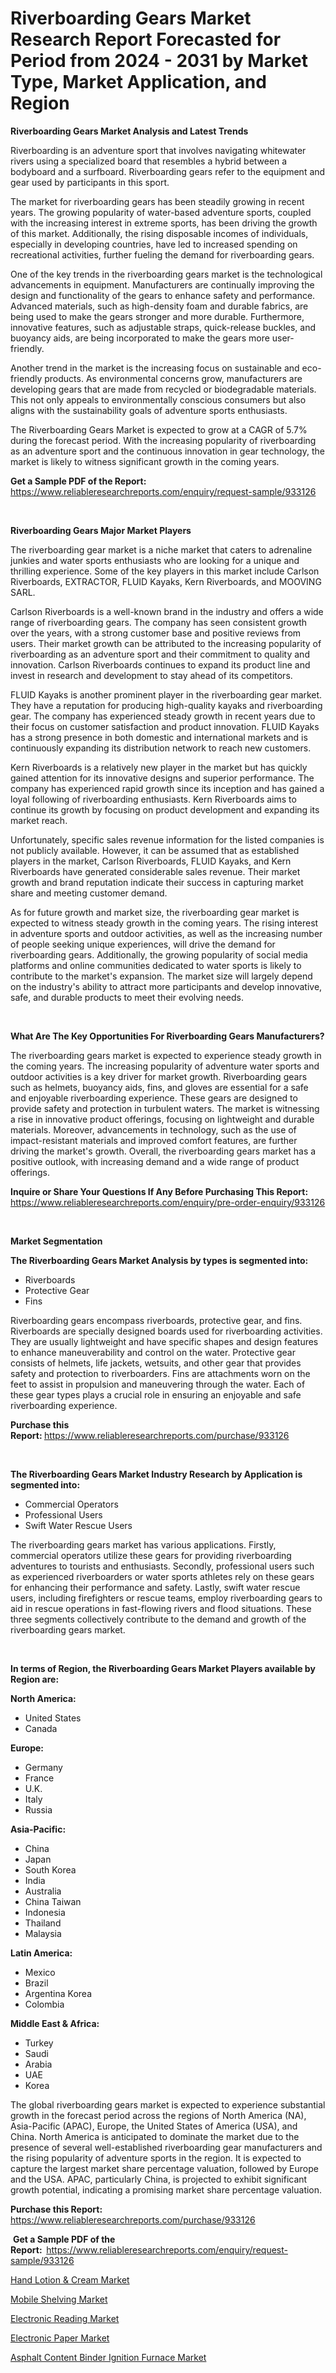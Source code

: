 <p><h1>Riverboarding Gears Market Research Report Forecasted for Period from 2024 -  2031 by Market Type, Market Application, and Region</h1></p><p><strong>Riverboarding Gears Market Analysis and Latest Trends</strong></p>
<p><p>Riverboarding is an adventure sport that involves navigating whitewater rivers using a specialized board that resembles a hybrid between a bodyboard and a surfboard. Riverboarding gears refer to the equipment and gear used by participants in this sport.</p><p>The market for riverboarding gears has been steadily growing in recent years. The growing popularity of water-based adventure sports, coupled with the increasing interest in extreme sports, has been driving the growth of this market. Additionally, the rising disposable incomes of individuals, especially in developing countries, have led to increased spending on recreational activities, further fueling the demand for riverboarding gears.</p><p>One of the key trends in the riverboarding gears market is the technological advancements in equipment. Manufacturers are continually improving the design and functionality of the gears to enhance safety and performance. Advanced materials, such as high-density foam and durable fabrics, are being used to make the gears stronger and more durable. Furthermore, innovative features, such as adjustable straps, quick-release buckles, and buoyancy aids, are being incorporated to make the gears more user-friendly.</p><p>Another trend in the market is the increasing focus on sustainable and eco-friendly products. As environmental concerns grow, manufacturers are developing gears that are made from recycled or biodegradable materials. This not only appeals to environmentally conscious consumers but also aligns with the sustainability goals of adventure sports enthusiasts.</p><p>The Riverboarding Gears Market is expected to grow at a CAGR of 5.7% during the forecast period. With the increasing popularity of riverboarding as an adventure sport and the continuous innovation in gear technology, the market is likely to witness significant growth in the coming years.</p></p>
<p><strong>Get a Sample PDF of the Report:&nbsp;</strong> <a href="https://www.reliableresearchreports.com/enquiry/request-sample/933126">https://www.reliableresearchreports.com/enquiry/request-sample/933126</a></p>
<p>&nbsp;</p>
<p><strong>Riverboarding Gears Major Market Players</strong></p>
<p><p>The riverboarding gear market is a niche market that caters to adrenaline junkies and water sports enthusiasts who are looking for a unique and thrilling experience. Some of the key players in this market include Carlson Riverboards, EXTRACTOR, FLUID Kayaks, Kern Riverboards, and MOOVING SARL. </p><p>Carlson Riverboards is a well-known brand in the industry and offers a wide range of riverboarding gears. The company has seen consistent growth over the years, with a strong customer base and positive reviews from users. Their market growth can be attributed to the increasing popularity of riverboarding as an adventure sport and their commitment to quality and innovation. Carlson Riverboards continues to expand its product line and invest in research and development to stay ahead of its competitors.</p><p>FLUID Kayaks is another prominent player in the riverboarding gear market. They have a reputation for producing high-quality kayaks and riverboarding gear. The company has experienced steady growth in recent years due to their focus on customer satisfaction and product innovation. FLUID Kayaks has a strong presence in both domestic and international markets and is continuously expanding its distribution network to reach new customers.</p><p>Kern Riverboards is a relatively new player in the market but has quickly gained attention for its innovative designs and superior performance. The company has experienced rapid growth since its inception and has gained a loyal following of riverboarding enthusiasts. Kern Riverboards aims to continue its growth by focusing on product development and expanding its market reach.</p><p>Unfortunately, specific sales revenue information for the listed companies is not publicly available. However, it can be assumed that as established players in the market, Carlson Riverboards, FLUID Kayaks, and Kern Riverboards have generated considerable sales revenue. Their market growth and brand reputation indicate their success in capturing market share and meeting customer demand.</p><p>As for future growth and market size, the riverboarding gear market is expected to witness steady growth in the coming years. The rising interest in adventure sports and outdoor activities, as well as the increasing number of people seeking unique experiences, will drive the demand for riverboarding gears. Additionally, the growing popularity of social media platforms and online communities dedicated to water sports is likely to contribute to the market's expansion. The market size will largely depend on the industry's ability to attract more participants and develop innovative, safe, and durable products to meet their evolving needs.</p></p>
<p>&nbsp;</p>
<p><strong>What Are The Key Opportunities For Riverboarding Gears Manufacturers?</strong></p>
<p><p>The riverboarding gears market is expected to experience steady growth in the coming years. The increasing popularity of adventure water sports and outdoor activities is a key driver for market growth. Riverboarding gears such as helmets, buoyancy aids, fins, and gloves are essential for a safe and enjoyable riverboarding experience. These gears are designed to provide safety and protection in turbulent waters. The market is witnessing a rise in innovative product offerings, focusing on lightweight and durable materials. Moreover, advancements in technology, such as the use of impact-resistant materials and improved comfort features, are further driving the market's growth. Overall, the riverboarding gears market has a positive outlook, with increasing demand and a wide range of product offerings.</p></p>
<p><strong>Inquire or Share Your Questions If Any Before Purchasing This Report:</strong> <a href="https://www.reliableresearchreports.com/enquiry/pre-order-enquiry/933126">https://www.reliableresearchreports.com/enquiry/pre-order-enquiry/933126</a></p>
<p>&nbsp;</p>
<p><strong>Market Segmentation</strong></p>
<p><strong>The Riverboarding Gears Market Analysis by types is segmented into:</strong></p>
<p><ul><li>Riverboards</li><li>Protective Gear</li><li>Fins</li></ul></p>
<p><p>Riverboarding gears encompass riverboards, protective gear, and fins. Riverboards are specially designed boards used for riverboarding activities. They are usually lightweight and have specific shapes and design features to enhance maneuverability and control on the water. Protective gear consists of helmets, life jackets, wetsuits, and other gear that provides safety and protection to riverboarders. Fins are attachments worn on the feet to assist in propulsion and maneuvering through the water. Each of these gear types plays a crucial role in ensuring an enjoyable and safe riverboarding experience.</p></p>
<p><strong>Purchase this Report:&nbsp;</strong><a href="https://www.reliableresearchreports.com/purchase/933126">https://www.reliableresearchreports.com/purchase/933126</a></p>
<p>&nbsp;</p>
<p><strong>The Riverboarding Gears Market Industry Research by Application is segmented into:</strong></p>
<p><ul><li>Commercial Operators</li><li>Professional Users</li><li>Swift Water Rescue Users</li></ul></p>
<p><p>The riverboarding gears market has various applications. Firstly, commercial operators utilize these gears for providing riverboarding adventures to tourists and enthusiasts. Secondly, professional users such as experienced riverboarders or water sports athletes rely on these gears for enhancing their performance and safety. Lastly, swift water rescue users, including firefighters or rescue teams, employ riverboarding gears to aid in rescue operations in fast-flowing rivers and flood situations. These three segments collectively contribute to the demand and growth of the riverboarding gears market.</p></p>
<p>&nbsp;</p>
<p><strong>In terms of Region, the Riverboarding Gears Market Players available by Region are:</strong></p>
<p>
    <p> <strong> North America: </strong>
        <ul>
            <li>United States</li>
            <li>Canada</li>
        </ul>
        </p> 
    <p> <strong> Europe: </strong>
        <ul>
            <li>Germany</li>
            <li>France</li>
            <li>U.K.</li>
            <li>Italy</li>
            <li>Russia</li>
        </ul>
        </p> 
    <p> <strong> Asia-Pacific: </strong>
        <ul>
            <li>China</li>
            <li>Japan</li>
            <li>South Korea</li>
            <li>India</li>
            <li>Australia</li>
            <li>China Taiwan</li>
            <li>Indonesia</li>
            <li>Thailand</li>
            <li>Malaysia</li>
        </ul>
        </p> 
    <p> <strong> Latin America: </strong>
        <ul>
            <li>Mexico</li>
            <li>Brazil</li>
            <li>Argentina Korea</li>
            <li>Colombia</li>
        </ul>
        </p> 
    <p> <strong> Middle East & Africa: </strong>
        <ul>
            <li>Turkey</li>
            <li>Saudi</li>
            <li>Arabia</li>
            <li>UAE</li>
            <li>Korea</li>
        </ul>
    </p>
    </p>
<p><p>The global riverboarding gears market is expected to experience substantial growth in the forecast period across the regions of North America (NA), Asia-Pacific (APAC), Europe, the United States of America (USA), and China. North America is anticipated to dominate the market due to the presence of several well-established riverboarding gear manufacturers and the rising popularity of adventure sports in the region. It is expected to capture the largest market share percentage valuation, followed by Europe and the USA. APAC, particularly China, is projected to exhibit significant growth potential, indicating a promising market share percentage valuation.</p></p>
<p><strong>Purchase this Report: </strong><a href="https://www.reliableresearchreports.com/purchase/933126">https://www.reliableresearchreports.com/purchase/933126</a></p>
<p>&nbsp;<strong>Get a Sample PDF of the Report:&nbsp;&nbsp;</strong><a href="https://www.reliableresearchreports.com/enquiry/request-sample/933126">https://www.reliableresearchreports.com/enquiry/request-sample/933126</a></p>
<p><strong></strong></p>
<p><p><a href="https://github.com/jodemen/Market-Research-Report-List-1/blob/main/hand-lotion-cream-market.md">Hand Lotion & Cream Market</a></p><p><a href="https://medium.com/@cletusrice655/mobile-shelving-market-size-cagr-trends-2024-2030-2df4046c206b">Mobile Shelving Market</a></p><p><a href="https://medium.com/@dioncollins8227/electronic-reading-market-outlook-industry-overview-and-forecast-2024-to-2031-617d201f3dd6">Electronic Reading Market</a></p><p><a href="https://medium.com/@dioncollins8227/electronic-paper-market-size-cagr-trends-2024-2030-a77648986ee5">Electronic Paper Market</a></p><p><a href="https://github.com/dx0328/Market-Research-Report-List-1/blob/main/asphalt-content-binder-ignition-furnace-market.md">Asphalt Content Binder Ignition Furnace Market</a></p></p>